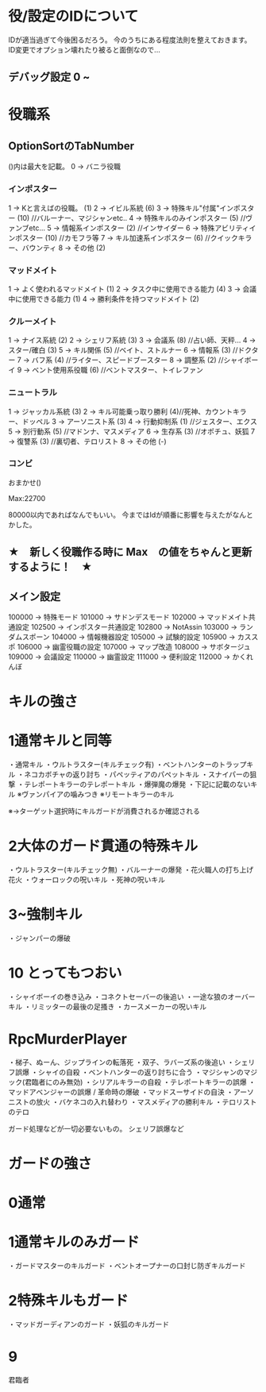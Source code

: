# 役/設定のIDについて

IDが適当過ぎて今後困るだろう。
今のうちにある程度法則を整えておきます。
ID変更でオプション壊れたり被ると面倒なので...

## デバッグ設定 0 ~ 

# 役職系
## OptionSortのTabNumber
()内は最大を記載。
0 → バニラ役職

### インポスター
1 → Kと言えばの役職。 (1)
2 → イビル系統 (6)
3 → 特殊キル"付属"インポスター (10) //バルーナー、マジシャンetc..
4 → 特殊キルのみインポスター (5) //ヴァンブetc...
5 → 情報系インポスター (2) //インサイダー
6 → 特殊アビリティインポスター (10) //カモフラ等
7 → キル加速系インポスター (6) //クイックキラー、バウンティ
8 → その他 (2)

### マッドメイト
1 → よく使われるマッドメイト (1)
2 → タスク中に使用できる能力 (4)
3 → 会議中に使用できる能力 (1)
4 → 勝利条件を持つマッドメイト (2)

### クルーメイト
1 → ナイス系統 (2)
2 → シェリフ系統 (3)
3 → 会議系 (8) //占い師、天秤...
4 → スター/確白 (3) 
5 → キル関係 (5) //ベイト、ストルナー
6 → 情報系 (3) //ドクター
7 → バフ系 (4) //ライター、スピードブースター
8 → 調整系 (2) //シャイボーイ
9 → ベント使用系役職 (6) //ベントマスター、トイレファン

### ニュートラル
1 → ジャッカル系統 (3)
2 → キル可能乗っ取り勝利 (4)//死神、カウントキラー、ドッペル
3 → アーソニスト系 (3)
4 → 行動抑制系 (1) //ジェスター、エクス
5 → 別行動系 (5) //マドンナ、マスメディア
6 → 生存系 (3) //オポチュ、妖狐
7 → 復讐系 (3) //裏切者、テロリスト
8 → その他 (-)

### コンビ
おまかせ()

Max:22700

80000以内であればなんでもいい。
今まではIdが順番に影響を与えたがなんとかした。

## ★　新しく役職作る時に Max　の値をちゃんと更新するように！　★

## メイン設定
100000 → 特殊モード
101000 → サドンデスモード
102000 → マッドメイト共通設定
102500 → インポスター共通設定
102800 → NotAssin
103000 → ランダムスポーン
104000 → 情報機器設定
105000 → 試験的設定
105900 → カススポ
106000 → 幽霊役職の設定
107000 → マップ改造
108000 → サボタージュ
109000 → 会議設定
110000 → 幽霊設定
111000 → 便利設定
112000 → かくれんぼ





# キルの強さ
# 1通常キルと同等
・通常キル
・ウルトラスター(キルチェック有)
・ベントハンターのトラップキル
・ネコカボチャの返り討ち
・パペッティアのパペットキル
・スナイパーの狙撃
・テレポートキラーのテレポートキル
・爆弾魔の爆発
・下記に記載のないキル
※ヴァンパイアの噛みつき
※リモートキラーのキル

※→ターゲット選択時にキルガードが消費されるか確認される

# 2大体のガード貫通の特殊キル
・ウルトラスター(キルチェック無)
・バルーナーの爆発
・花火職人の打ち上げ花火
・ウォーロックの呪いキル
・死神の呪いキル

# 3~強制キル
・ジャンパーの爆破

# 10 とってもつおい
・シャイボーイの巻き込み
・コネクトセーバーの後追い
・一途な狼のオーバーキル
・リミッターの最後の足搔き
・カースメーカーの呪いキル

# RpcMurderPlayer
・梯子、ぬーん、ジップラインの転落死
・双子、ラバーズ系の後追い
・シェリフ誤爆
・シャイの自殺
・ベントハンターの返り討ちに合う
・マジシャンのマジック(君臨者にのみ無効)
・シリアルキラーの自殺
・テレポートキラーの誤爆
・マッドアベンジャーの誤爆 / 革命時の爆破
・マッドスーサイドの自決
・アーソニストの放火
・バケネコの入れ替わり
・マスメディアの勝利キル
・テロリストのテロ

ガード処理などが一切必要ないもの。
シェリフ誤爆など

# ガードの強さ
# 0通常

# 1通常キルのみガード
・ガードマスターのキルガード
・ベントオープナーの口封じ防ぎキルガード

# 2特殊キルもガード
・マッドガーディアンのガード
・妖狐のキルガード

# 9
君臨者

